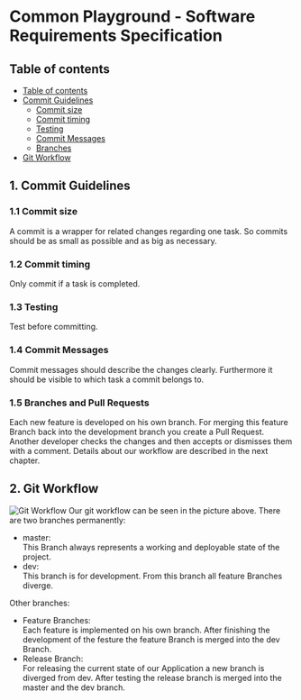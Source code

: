 # Common Playground - Software Requirements Specification 

## Table of contents
- [Table of contents](#table-of-contents)
- [Commit Guidelines](#1-commit-guidelines)
    - [Commit size](#11-commit-size)
    - [Commit timing](#12-commit-timing)
    - [Testing](#13-testing)
    - [Commit Messages](#14-commit-messages)
    - [Branches](#15-branches)
- [Git Workflow](#2-git-workflow)

## 1. Commit Guidelines

### 1.1 Commit size
A commit is a wrapper for related changes regarding one task. So commits should be as small as possible and as big as necessary.

### 1.2 Commit timing
Only commit if a task is completed.
  
### 1.3 Testing
Test before committing.

### 1.4 Commit Messages
Commit messages should describe the changes clearly. Furthermore it should be visible to which task a commit belongs to.

### 1.5 Branches and Pull Requests
Each new feature is developed on his own branch. For merging this feature Branch back into the development branch you create a Pull Request. Another developer checks the changes and then accepts or dismisses them with a comment.
Details about our workflow are described in the next chapter.
    
## 2. Git Workflow
![Git Workflow](https://blog.seibert-media.net/wp-content/uploads/2014/03/Gitflow-Workflow-3.png)
Our git workflow can be seen in the picture above.
There are two branches permanently:
* master:  
This Branch always represents a working and deployable state of the project.
* dev:  
This branch is for development. From this branch all feature Branches diverge.

Other branches:
* Feature Branches:  
Each feature is implemented on his own branch. After finishing the development of the festure the feature Branch is merged into the dev Branch.
* Release Branch:  
For releasing the current state of our Application a new branch is diverged from dev. After testing the release branch is merged into the master and the dev branch.